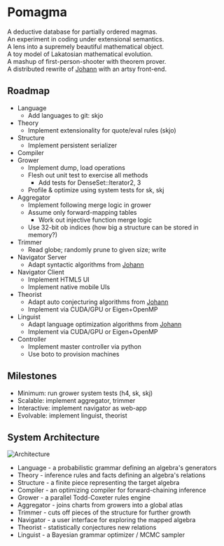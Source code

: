 Pomagma
=======

A deductive database for partially ordered magmas.<br />
An experiment in coding under extensional semantics.<br />
A lens into a supremely beautiful mathematical object.<br />
A toy model of Lakatosian mathematical evolution.<br />
A mashup of first-person-shooter with theorem prover.<br />
A distributed rewrite of [Johann](Johann) with an artsy front-end.

Roadmap
-------

- Language
    - Add languages to git: skjo
- Theory
    - Implement extensionality for quote/eval rules (skjo)
- Structure
    - Implement persistent serializer
- Compiler
- Grower
    - Implement dump, load operations
    - Flesh out unit test to exercise all methods
        - Add tests for DenseSet::Iterator2, 3
    - Profile & optimize using system tests for sk, skj
- Aggregator
    - Implement following merge logic in grower
    - Assume only forward-mapping tables
        - Work out injective function merge logic
    - Use 32-bit ob indices (how big a structure can be stored in memory?)
- Trimmer
    - Read globe; randomly prune to given size; write
- Navigator Server
    - Adapt syntactic algorithms from [Johann](http://github.com/fritzo/Johann)
- Navigator Client
    - Implement HTML5 UI
    - Implement native mobile UIs
- Theorist
    - Adapt auto conjecturing algorithms from [Johann](Johann)
    - Implement via CUDA/GPU or Eigen+OpenMP
- Linguist
    - Adapt language optimization algorithms from [Johann](http://github.com/fritzo/Johann)
    - Implement via CUDA/GPU or Eigen+OpenMP
- Controller
    - Implement master controller via python
    - Use boto to provision machines

Milestones
----------

- Minimum: run grower system tests (h4, sk, skj)
- Scalable: implement aggregator, trimmer
- Interactive: implement navigator as web-app
- Evolvable: implement linguist, theorist

System Architecture
-------------------

![Architecture](pomagma/raw/master/doc/architecture.png)

- Language - a probabilistic grammar defining an algebra's generators
- Theory - inference rules and facts defining an algebra's relations
- Structure - a finite piece representing the target algebra
- Compiler - an optimizing compiler for forward-chaining inference
- Grower - a parallel Todd-Coxeter rules engine
- Aggregator - joins charts from growers into a global atlas
- Trimmer - cuts off pieces of the structure for further growth
- Navigator - a user interface for exploring the mapped algebra
- Theorist - statistically conjectures new relations
- Linguist - a Bayesian grammar optimizer / MCMC sampler

